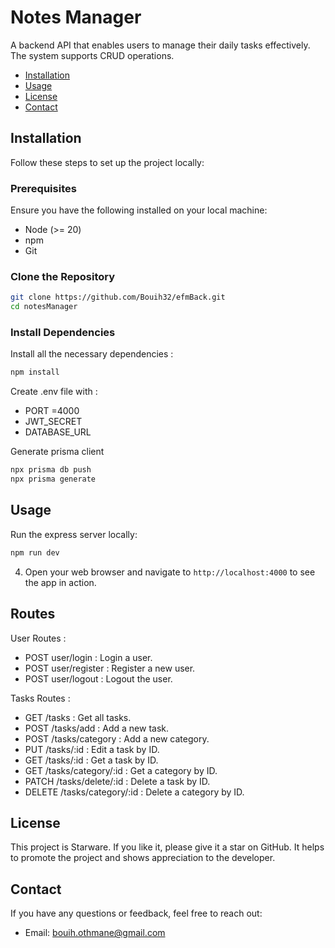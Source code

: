 # Notes Manager

A backend API that enables users to manage their daily tasks effectively. The system supports CRUD operations.

- [Installation](#installation)
- [Usage](#usage)
- [License](#license)
- [Contact](#contact)

## Installation

Follow these steps to set up the project locally:

### Prerequisites

Ensure you have the following installed on your local machine:

- Node (>= 20)
- npm
- Git

### Clone the Repository

```bash
git clone https://github.com/Bouih32/efmBack.git
cd notesManager
```

### Install Dependencies

Install all the necessary dependencies :

```bash
npm install
```

Create .env file with :

- PORT =4000
- JWT_SECRET
- DATABASE_URL

Generate prisma client

```bash
npx prisma db push
npx prisma generate
```

## Usage

Run the express server locally:

```bash
npm run dev
```

4. Open your web browser and navigate to `http://localhost:4000` to see the app in action.

## Routes

User Routes :

- POST user/login : Login a user.
- POST user/register : Register a new user.
- POST user/logout : Logout the user.

Tasks Routes :

- GET /tasks : Get all tasks.
- POST /tasks/add : Add a new task.
- POST /tasks/category : Add a new category.
- PUT /tasks/:id : Edit a task by ID.
- GET /tasks/:id : Get a task by ID.
- GET /tasks/category/:id : Get a category by ID.
- PATCH /tasks/delete/:id : Delete a task by ID.
- DELETE /tasks/category/:id : Delete a category by ID.

## License

This project is Starware. If you like it, please give it a star on GitHub. It helps to promote the project and shows appreciation to the developer.

## Contact

If you have any questions or feedback, feel free to reach out:

- Email: bouih.othmane@gmail.com
